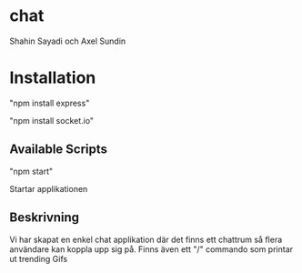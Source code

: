 # chat

Shahin Sayadi och Axel Sundin

# Installation

"npm install express"

"npm install socket.io"

## Available Scripts
"npm start"

Startar applikationen

## Beskrivning

Vi har skapat en enkel chat applikation där det finns ett chattrum så flera användare kan koppla upp sig på. Finns även ett "/" commando som printar ut trending Gifs